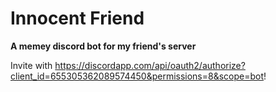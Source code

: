 # Innocent Friend
**A memey discord bot for my friend's server**

Invite with <https://discordapp.com/api/oauth2/authorize?client_id=655305362089574450&permissions=8&scope=bot>!
